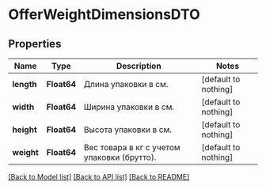 # OfferWeightDimensionsDTO


## Properties
Name | Type | Description | Notes
------------ | ------------- | ------------- | -------------
**length** | **Float64** | Длина упаковки в см.  | [default to nothing]
**width** | **Float64** | Ширина упаковки в см.  | [default to nothing]
**height** | **Float64** | Высота упаковки в см.  | [default to nothing]
**weight** | **Float64** | Вес товара в кг с учетом упаковки (брутто).  | [default to nothing]


[[Back to Model list]](../README.md#models) [[Back to API list]](../README.md#api-endpoints) [[Back to README]](../README.md)



